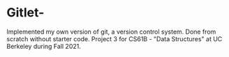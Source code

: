 # Gitlet-
Implemented my own version of git, a version control system. Done from scratch without starter code. Project 3 for CS61B - "Data Structures" at UC Berkeley during Fall 2021.
